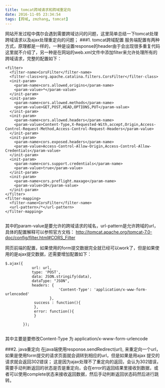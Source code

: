 ```yaml
---
title: tomcat跨域请求和跨域重定向
date: 2016-11-05 23:34:54
tags: [跨域, zmzhang, tomcat]
---
```


网站开发过程中偶尔会遇到需要跨域访问的问题，这里简单总结一下tomcat处理跨域请求以及ajax处理重定向的问题；
###1. tomcat跨域配置
服务端配置有两种方式，原理都是一样的，一种是设置response的header由于会出现很多重复代码这里就不介绍了，另一种是在网站的web.xml文件中添加filter来允许处理所有的跨域请求，完整的配置如下：

<!--more-->


```
<filter>
  <filter-name>CorsFilter</filter-name>
  <filter-class>org.apache.catalina.filters.CorsFilter</filter-class>
  <init-param>
    <param-name>cors.allowed.origins</param-name>
    <param-value>*</param-value>
  </init-param>
  <init-param>
    <param-name>cors.allowed.methods</param-name>
    <param-value>GET,POST,HEAD,OPTIONS,PUT</param-value>
  </init-param>
  <init-param>
    <param-name>cors.allowed.headers</param-name>
    <param-value>Content-Type,X-Requested-With,accept,Origin,Access-Control-Request-Method,Access-Control-Request-Headers</param-value>
  </init-param>
  <init-param>
    <param-name>cors.exposed.headers</param-name>
    <param-value>Access-Control-Allow-Origin,Access-Control-Allow-Credentials</param-value>
  </init-param>
  <init-param>
    <param-name>cors.support.credentials</param-name>
    <param-value>true</param-value>
  </init-param>
  <init-param>
    <param-name>cors.preflight.maxage</param-name>
    <param-value>10</param-value>
  </init-param>
</filter>
<filter-mapping>
  <filter-name>CorsFilter</filter-name>
  <url-pattern>/*</url-pattern>
</filter-mapping>	
		
```

其中的param-value是要允许的跨域请求的域名，url-pattern是允许跨域的url，具体的配置解释可以参照官方文档：
http://tomcat.apache.org/tomcat-7.0-doc/config/filter.html#CORS_Filter

网页前端的配置，如果使用的form提交数据完全就已经可以work了，但是如果使用的是ajax提交数据，还需要增加配置如下：


```
$.ajax({
            url: url,
            type: 'POST',
            data: JSON.stringify(data),
            dataType: "JSON",
            headers: {
                        'Content-Type': 'application/x-www-form-urlencoded'
                    },
           	 success : function(){
			 },
	    	 error: function(){
	    	 }
       
        });


```

其中主要是要修改Content-Type 为 application/x-www-form-urlencode

###2. java重定向
在java端使用response.sendRedirect(url), 来重定向一个url，如果是使用form提交的请求页面就会调转到相应的url，但是如果是用ajax 提交的请求就会返回302错误；
这是因为ajax处理不了重定向的返回，会认为302错误，需要手动判断返回的状态是否是重定向，会在error的返回结果里接收到数据，或者可以使用complete状态来接收返回数据，然后手动判断返回状态码然后进行跳转。
